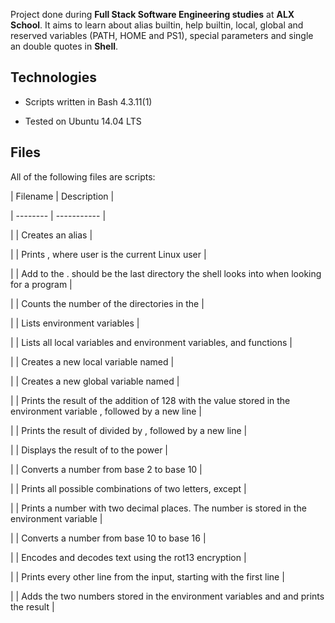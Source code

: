 Project done during **Full Stack Software Engineering studies** at **ALX School**. It aims to learn about alias builtin, help builtin, local, global and reserved variables (PATH, HOME and PS1), special parameters  and single an double quotes in **Shell**.



## Technologies

* Scripts written in Bash 4.3.11(1)

* Tested on Ubuntu 14.04 LTS



## Files

All of the following files are scripts:



| Filename | Description |

| -------- | ----------- |

|  | Creates an alias |

|  | Prints , where user is the current Linux user |

|  | Add  to the .  should be the last directory the shell looks into when looking for a program |

|  | Counts the number of the directories in the  |

|  | Lists environment variables |

|  | Lists all local variables and environment variables, and functions |

|  | Creates a new local variable named  |

|  | Creates a new global variable named  |

|  | Prints the result of the addition of 128 with the value stored in the environment variable , followed by a new line |

|  | Prints the result of  divided by , followed by a new line |

|  | Displays the result of  to the power  |

|  | Converts a number from base 2 to base 10 |

|  | Prints all possible combinations of two letters, except  |

|  | Prints a number with two decimal places. The number is stored in the environment variable  |

|  | Converts a number from base 10 to base 16 |

|  | Encodes and decodes text using the rot13 encryption |

|  | Prints every other line from the input, starting with the first line |

|  | Adds the two numbers stored in the environment variables  and  and prints the result |

